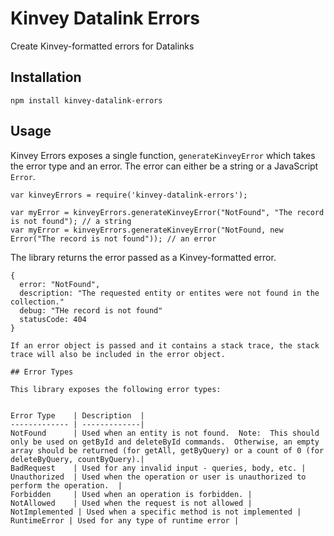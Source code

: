 # Kinvey Datalink Errors

Create Kinvey-formatted errors for Datalinks

## Installation

```
npm install kinvey-datalink-errors
```

## Usage

Kinvey Errors exposes a single function, `generateKinveyError` which takes the error type and an error.  The error can
either be a string or a JavaScript `Error`.

```
var kinveyErrors = require('kinvey-datalink-errors');

var myError = kinveyErrors.generateKinveyError("NotFound", "The record is not found"); // a string
var myError = kinveyErrors.generateKinveyError("NotFound, new Error("The record is not found")); // an error
```

The library returns the error passed as a Kinvey-formatted error.

```
{
  error: "NotFound",
  description: "The requested entity or entites were not found in the collection."
  debug: "THe record is not found"
  statusCode: 404
}

If an error object is passed and it contains a stack trace, the stack trace will also be included in the error object.

## Error Types

This library exposes the following error types:


Error Type    | Description  |
------------- | -------------|
NotFound      | Used when an entity is not found.  Note:  This should only be used on getById and deleteById commands.  Otherwise, an empty array should be returned (for getAll, getByQuery) or a count of 0 (for deleteByQuery, countByQuery).|
BadRequest    | Used for any invalid input - queries, body, etc. |
Unauthorized  | Used when the operation or user is unauthorized to perform the operation.  |
Forbidden     | Used when an operation is forbidden. |
NotAllowed    | Used when the request is not allowed |
NotImplemented | Used when a specific method is not implemented |
RuntimeError | Used for any type of runtime error |
